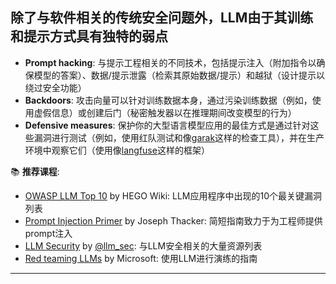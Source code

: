 ## 除了与软件相关的传统安全问题外，LLM由于其训练和提示方式具有独特的弱点

* **Prompt hacking**: 与提示工程相关的不同技术，包括提示注入（附加指令以确保模型的答案）、数据/提示泄露（检索其原始数据/提示）和越狱（设计提示以绕过安全功能）
* **Backdoors**: 攻击向量可以针对训练数据本身，通过污染训练数据（例如，使用虚假信息）或创建后门（秘密触发器以在推理期间改变模型的行为）
* **Defensive measures**: 保护你的大型语言模型应用的最佳方式是通过针对这些漏洞进行测试（例如，使用红队测试和像[garak](https://github.com/leondz/garak/)这样的检查工具），并在生产环境中观察它们（使用像[langfuse](https://github.com/langfuse/langfuse/)这样的框架）

📚 **推荐课程**:
* [OWASP LLM Top 10](https://owasp.org/www-project-top-10-for-large-language-model-applications/) by HEGO Wiki: LLM应用程序中出现的10个最关键漏洞列表
* [Prompt Injection Primer](https://github.com/jthack/PIPE) by Joseph Thacker: 简短指南致力于为工程师提供prompt注入 
* [LLM Security](https://llmsecurity.net/) by [@llm_sec](https://twitter.com/llm_sec): 与LLM安全相关的大量资源列表
* [Red teaming LLMs](https://learn.microsoft.com/en-us/azure/ai-services/openai/concepts/red-teaming) by Microsoft: 使用LLM进行演练的指南  
---



